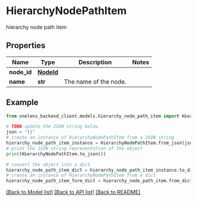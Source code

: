 # HierarchyNodePathItem

hierarchy node path item

## Properties

Name | Type | Description | Notes
------------ | ------------- | ------------- | -------------
**node_id** | [**NodeId**](NodeId.md) |  | 
**name** | **str** | The name of the node. | 

## Example

```python
from onelens_backend_client.models.hierarchy_node_path_item import HierarchyNodePathItem

# TODO update the JSON string below
json = "{}"
# create an instance of HierarchyNodePathItem from a JSON string
hierarchy_node_path_item_instance = HierarchyNodePathItem.from_json(json)
# print the JSON string representation of the object
print(HierarchyNodePathItem.to_json())

# convert the object into a dict
hierarchy_node_path_item_dict = hierarchy_node_path_item_instance.to_dict()
# create an instance of HierarchyNodePathItem from a dict
hierarchy_node_path_item_form_dict = hierarchy_node_path_item.from_dict(hierarchy_node_path_item_dict)
```
[[Back to Model list]](../README.md#documentation-for-models) [[Back to API list]](../README.md#documentation-for-api-endpoints) [[Back to README]](../README.md)


